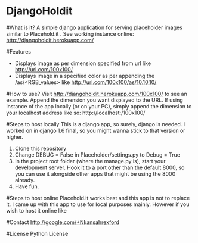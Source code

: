 DjangoHoldit
============
#What is it?
A simple django application for serving placeholder images similar to Placehold.it . 
See working instance online: http://djangoholdit.herokuapp.com/

#Features
* Displays image as per dimension specified from url like http://url.com/100x100/
* Displays image in a specified color as per appending the /as/<RGB_values> like http://url.com/100x100/as/10.10.10/

#How to use?
Visit http://djangoholdit.herokuapp.com/100x100/ to see an example. Append the dimension you want displayed to the URL. If using instance of the app locally (or on your PC), simply append the dimension to your localhost address like so: http://localhost:<port>/100x100/

#Steps to host locally
This is a django app, so surely, django is needed. I worked on in django 1.6 final, so you might wanna stick to that version or higher.

1) Clone this repository
2) Change DEBUG = False in Placeholder/settings.py to Debug = True 
3) In the project root folder (where the manage.py is), start your development server. Hook it to a port other than the default 8000, so you can use it alongside other apps that might be using the 8000 already.
4) Have fun.

#Steps to host online
Placehold.it works best and this app is not to replace it. I came up with this app to use for local purposes mainly. However if you wish to host it online like 

#Contact 
http://google.com/+Nkansahrexford

#License
Python License

